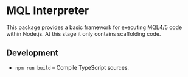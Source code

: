 # MQL Interpreter

This package provides a basic framework for executing MQL4/5 code within Node.js.
At this stage it only contains scaffolding code.

## Development

- `npm run build` – Compile TypeScript sources.

